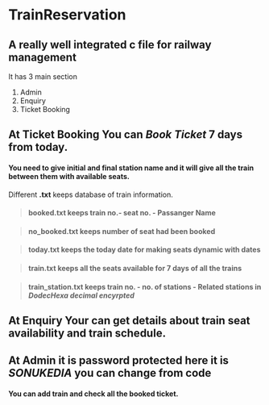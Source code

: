 # TrainReservation

## A really well integrated c file for railway management

It has 3 main section 
1. Admin 
2. Enquiry
3. Ticket Booking



## At **Ticket Booking** You can *Book Ticket* 7 days from today.

#### You need to give initial and final station name and it will give all the train between them with available seats.


Different **.txt** keeps database of train information.

> #### booked.txt keeps **train no.**- **seat no.** - **Passanger Name**

> #### no_booked.txt keeps number of seat had been booked

> #### today.txt keeps the today date for making seats dynamic with dates

> #### train.txt keeps all the seats available for 7 days of all the trains

> #### train_station.txt keeps **train no.** - **no. of stations** - **Related stations in _DodecHexa decimal encyrpted_**




## At **Enquiry** Your can get details about train seat availability and train schedule.



## At **Admin** it is password protected here it is *SONUKEDIA* you can change from code

#### You can add train and check all the booked ticket.


